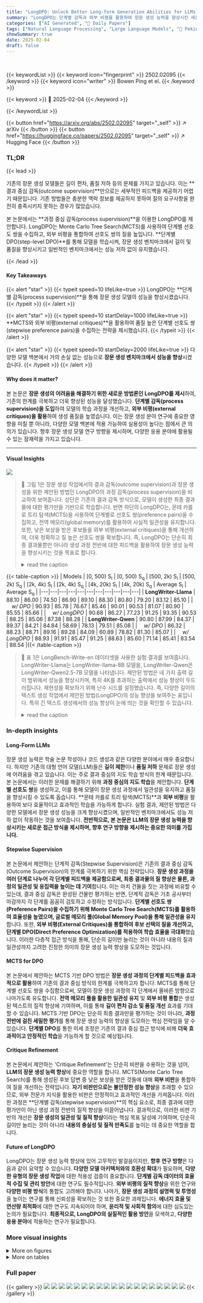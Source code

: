 ```yaml
---
title: "LongDPO: Unlock Better Long-form Generation Abilities for LLMs via Critique-augmented Stepwise Information"
summary: "LongDPO는 단계별 감독과 외부 비평을 활용하여 장문 생성 능력을 향상시킨 새로운 방법론입니다."
categories: ["AI Generated", "🤗 Daily Papers"]
tags: ["Natural Language Processing", "Large Language Models", "🏢 Peking University",]
showSummary: true
date: 2025-02-04
draft: false
---
```


<br>

{{< keywordList >}}
{{< keyword icon="fingerprint" >}} 2502.02095 {{< /keyword >}}
{{< keyword icon="writer" >}} Bowen Ping et el. {{< /keyword >}}
 
{{< keyword >}} 🤗 2025-02-04 {{< /keyword >}}
 
{{< /keywordList >}}

{{< button href="https://arxiv.org/abs/2502.02095" target="_self" >}}
↗ arXiv
{{< /button >}}
{{< button href="https://huggingface.co/papers/2502.02095" target="_self" >}}
↗ Hugging Face
{{< /button >}}




### TL;DR


{{< lead >}}

기존의 장문 생성 모델들은 길이 편차, 품질 저하 등의 문제를 가지고 있습니다. 이는 **결과 중심 감독(outcome supervision)**만으로는 세부적인 피드백을 제공하기 어렵기 때문입니다.  기존 방법들은 충분한 맥락 정보를 제공하지 못하여 질의 요구사항을 완전히 충족시키지 못하는 경우가 많았습니다.

본 논문에서는 **과정 중심 감독(process supervision)**을 이용한 LongDPO를 제안합니다. LongDPO는 Monte Carlo Tree Search(MCTS)를 사용하여 단계별 선호도 쌍을 수집하고, 외부 비평을 통합하여 선호도 쌍의 질을 높입니다.  **단계별 DPO(step-level DPO)**를 통해 모델을 학습시켜, 장문 생성 벤치마크에서 길이 및 품질을 향상시키고 일반적인 벤치마크에서는 성능 저하 없이 유지했습니다.

{{< /lead >}}


#### Key Takeaways

{{< alert "star" >}}
{{< typeit speed=10 lifeLike=true >}} LongDPO는 **단계별 감독(process supervision)**을 통해 장문 생성 모델의 성능을 향상시켰습니다. {{< /typeit >}}
{{< /alert >}}

{{< alert "star" >}}
{{< typeit speed=10 startDelay=1000 lifeLike=true >}} **MCTS와 외부 비평(external critiques)**을 활용하여 품질 높은 단계별 선호도 쌍(stepwise preference pairs)을 수집하는 전략을 제시했습니다. {{< /typeit >}}
{{< /alert >}}

{{< alert "star" >}}
{{< typeit speed=10 startDelay=2000 lifeLike=true >}} 다양한 모델 백본에서 거의 손실 없는 성능으로 **장문 생성 벤치마크에서 성능을 향상**시켰습니다. {{< /typeit >}}
{{< /alert >}}

#### Why does it matter?
본 논문은 **장문 생성의 어려움을 해결하기 위한 새로운 방법론인 LongDPO를 제시**하여, 기존의 한계를 극복하고 더욱 향상된 성능을 달성했습니다.  **단계별 감독(process supervision)을 도입**하여 모델의 학습 과정을 개선하고, **외부 비평(external critiques)을 활용**하여 생성 품질을 높였습니다. 이는 장문 생성 분야 연구에 중요한 영향을 미칠 뿐 아니라, 다양한 모델 백본에 적용 가능하여 실용성이 높다는 점에서 큰 의의가 있습니다.  향후 장문 생성 모델 연구 방향을 제시하며, 다양한 응용 분야에 활용될 수 있는 잠재력을 가지고 있습니다.

------
#### Visual Insights



![](https://arxiv.org/html/2502.02095/x1.png)

> 🔼 그림 1은 장문 생성 작업에서의 결과 감독(outcome supervision)과 장문 생성을 위한 제안된 방법인 LongDPO의 과정 감독(process supervision)을 비교하여 보여줍니다.  상단은 기존의 결과 감독 방식으로, 모델이 생성한 최종 결과물에 대한 평가만을 기반으로 학습합니다. 반면 하단의 LongDPO는, 몬테 카를로 트리 탐색(MCTS)을 사용하여 단계별로 선호도 쌍(preference pairs)을 수집하고, 전역 메모리(global memory)를 활용하여 사실적 일관성을 유지합니다.  또한, 낮은 보상을 받은 후보들을 외부 비평(external critiques)을 통해 개선하여, 더욱 정확하고 질 높은 선호도 쌍을 확보합니다.  즉, LongDPO는 단순히 최종 결과물뿐만 아니라 생성 과정 전반에 대한 피드백을 활용하여 장문 생성 능력을 향상시키는 것을 목표로 합니다.
> <details>
> <summary>read the caption</summary>
> Figure 1:  The above is outcome supervision in long-form generation tasks. Below is LongDPO uses process supervision with a global memory to maintain factual consistency, and external critiques to refine low-reward chosen candidates.
> </details>





{{< table-caption >}}
| Models | [0, 500) S<sub>l</sub> | [0, 500) S<sub>q</sub> | [500, 2k) S<sub>l</sub> | [500, 2k) S<sub>q</sub> | [2k, 4k) S<sub>l</sub> | [2k, 4k) S<sub>q</sub> | [4k, 20k) S<sub>l</sub> | [4k, 20k) S<sub>q</sub> | Average S<sub>l</sub> | Average S<sub>q</sub> |
|---|---|---|---|---|---|---|---|---|---|---|
| **LongWriter-Llama** | 88.10 | 86.00 | 74.50 | 86.90 | 89.10 | 88.30 | 80.80 | 79.20 | 83.12 | 85.10 |
|   <em>w/ DPO</em> | 90.93 | 85.78 | 76.67 | 85.46 | 90.01 | 90.53 | 81.07 | 80.90 | 85.55 | 85.66 |
|   <em>w/ LongDPO</em> | 90.68 | 86.27 | 77.23 | 91.25 | 93.35 | 90.53 | 88.25 | 85.06 | 87.38 | 88.28 |
| **LongWriter-Qwen** | 90.80 | 87.99 | 84.37 | 89.37 | 84.21 | 84.84 | 58.69 | 78.13 | 79.51 | 85.08 |
|   <em>w/ DPO</em> | 86.32 | 88.23 | 88.71 | 89.16 | 89.28 | 84.09 | 60.89 | 78.82 | 81.30 | 85.07 |
|   <em>w/ LongDPO</em> | 88.93 | 91.91 | 85.47 | 91.25 | 88.63 | 85.60 | 71.14 | 85.41 | 83.54 | 88.54 |{{< /table-caption >}}

> 🔼 표 1은 LongBench-Write-en 데이터셋을 사용한 실험 결과를 보여줍니다. LongWriter-Llama는 LongWriter-llama-8B 모델을, LongWriter-Qwen은 LongWriter-Qwen2.5-7B 모델을 나타냅니다. 제안된 방법은 네 가지 출력 길이 범위에서 성능을 향상시키며, 특히 4K를 초과하는 출력에서 성능 향상이 두드러집니다. 재현성을 확보하기 위해 난수 시드를 설정했습니다.  즉,  다양한 길이의 텍스트 생성 작업에서 제안된 방법(LongDPO)의 성능 향상을 보여주는 표입니다. 특히 긴 텍스트 생성에서의 성능 향상이 눈에 띄는 것을 확인할 수 있습니다.
> <details>
> <summary>read the caption</summary>
> Table 1: Evaluation results on LongBench-Write-en. LongWriter-Llama and LongWriter-Qwen represent LongWriter-llama-8B and LongWriter-Qwen2.5-7B, respectively. Our method improves performance across four output length ranges, particularly for outputs exceeding 4K. We have set a random seed to ensure reproducibility.
> </details>





### In-depth insights


#### Long-Form LLMs
장문 생성 능력은 학술 논문 작성이나 코드 생성과 같은 다양한 분야에서 매우 중요합니다. 하지만 기존의 대형 언어 모델(LLM)들은 **길이 제한**이나 **품질 저하** 문제로 장문 생성에 어려움을 겪고 있습니다. 이는 주로 결과 중심의 지도 학습 방식의 한계 때문입니다. 본 논문에서는 이러한 문제를 해결하기 위해 **과정 중심의 지도 학습**을 제안합니다.  **단계별 선호도 쌍**을 생성하고, 이를 통해 모델이 장문 생성 과정에서 일관성을 유지하고 품질을 향상시킬 수 있도록 돕습니다.  **몬테 카를로 트리 탐색(MCTS)**과 **외부 비평**을 활용하여 보다 효율적이고 효과적인 학습을 가능하게 합니다.  실험 결과, 제안된 방법은 다양한 모델에서 장문 생성 성능을 크게 향상시켰으며, 일반적인 벤치마크에서도 성능 저하 없이 작동하는 것을 보여줍니다.  **전반적으로, 본 논문은 LLM의 장문 생성 능력을 향상시키는 새로운 접근 방식을 제시하며, 향후 연구 방향을 제시하는 중요한 의미를 가집니다.**

#### Stepwise Supervision
본 논문에서 제안하는 단계적 감독(Stepwise Supervision)은 기존의 결과 중심 감독(Outcome Supervision)의 한계를 극복하기 위한 핵심 전략입니다.  **장문 생성 과정을 여러 단계로 나누어 각 단계별 피드백을 제공함으로써, 최종 결과물의 질 향상은 물론, 과정의 일관성 및 응집력을 높이는 데 기여**합니다.  이는 마치 건물을 짓는 과정에 비유할 수 있는데, 결과 중심 감독은 완성된 건물만 평가하는 반면, 단계적 감독은 기초 공사부터 마감까지 각 단계를 꼼꼼히 검토하고 수정하는 방식입니다.  **단계별 선호도 쌍(Preference Pairs)을 수집하기 위해 Monte Carlo Tree Search(MCTS)를 활용하여 효율성을 높였으며, 글로벌 메모리 풀(Global Memory Pool)을 통해 일관성을 유지**합니다.  또한, **외부 비평(External Critiques)을 통합하여 후보 선택의 질을 개선하고, 단계별 DPO(Direct Preference Optimization)를 적용하여 학습 효율을 극대화**했습니다.  이러한 다층적 접근 방식을 통해, 단순히 길이만 늘리는 것이 아니라 내용의 질과 일관성까지 고려한 진정한 의미의 장문 생성 능력 향상을 도모하는 것입니다.

#### MCTS for DPO
본 논문에서 제안하는 MCTS 기반 DPO 방법은 **장문 생성 과정의 단계별 피드백을 효과적으로 활용**하여 기존의 결과 중심 방식의 한계를 극복하고자 합니다.  MCTS를 통해 단계별 선호도 쌍을 수집함으로써, 모델이 장문 생성 과정의 각 단계에서 올바른 방향으로 나아가도록 유도합니다.  **전역 메모리 풀을 활용한 일관성 유지** 및 **외부 비평 통합**은 생성된 텍스트의 질적 향상에 기여하며, 이를 통해 **길이 편차 감소 및 품질 개선** 효과를 기대할 수 있습니다.  MCTS 기반 DPO는 단순히 최종 결과만을 평가하는 것이 아니라, **과정 전반에 걸친 세밀한 평가**를 통해 장문 생성 능력의 향상을 도모하는 핵심 전략임을 알 수 있습니다.  **단계별 DPO**를 통한 미세 조정은 기존의 결과 중심 접근 방식에 비해 **더욱 효과적이고 안정적인 학습**을 가능하게 할 것으로 예상됩니다.

#### Critique Refinement
본 논문에서 제안하는 'Critique Refinement'는 단순히 비판을 수용하는 것을 넘어, **LLM의 장문 생성 능력 향상**에 중요한 역할을 합니다.  MCTS(Monte Carlo Tree Search)를 통해 생성된 후보 답변 중 낮은 보상을 받은 것들에 대해 **외부 비판**을 통합하여 질을 개선하는 전략입니다.  **자기 비판만으로는 불안정한 성능 향상**을 초래할 수 있으므로, 외부 전문가 지식을 활용한 비판은 안정적이고 효과적인 개선을 가져옵니다. 이러한 과정은 **단계별 감독(stepwise supervision)**의 핵심 요소로, 최종 결과에 대한 평가만이 아닌 생성 과정 전반의 질적 향상을 이끌어냅니다.  결과적으로, 이러한 비판 기반의 개선은 **장문 생성의 일관성 및 질적 향상**이라는 핵심 목표 달성에 기여하며, 단순히 길이만 늘리는 것이 아니라 **내용의 충실성 및 질적 만족도**를 높이는 데 중요한 역할을 합니다.

#### Future of LongDPO
LongDPO는 장문 생성 능력 향상에 있어 고무적인 발걸음이지만, **향후 연구 방향**은 다음과 같이 요약할 수 있습니다.  **다양한 모델 아키텍처와의 호환성 확대**가 필요하며,  **다양한 유형의 장문 생성 작업**에 대한 적용성 검증이 중요합니다.  **단계별 감독 데이터의 효율적 수집 및 관리 방안**에 대한 연구도 필수적입니다.  **외부 비평의 질적 향상**을 위한 연구와 **다양한 비평 방식**의 통합도 고려해야 합니다.  나아가, **장문 생성 과정의 설명력 및 투명성**을 높이는 연구를 통해 신뢰성을 확보하는 것 또한 중요한 과제입니다.  **에너지 효율 및 연산량 최적화**에 대한 연구도 지속되어야 하며,  **윤리적 및 사회적 함의**에 대한 심도있는 논의가 필요합니다.  **최종적으로, LongDPO의 실질적인 활용 방안**을 모색하고, **다양한 응용 분야**에 적용하는 연구가 필요합니다.


### More visual insights

<details>
<summary>More on figures
</summary>


![](https://arxiv.org/html/2502.02095/x2.png)

> 🔼 그림 2는 LongDPO의 파이프라인을 보여줍니다. LongDPO는 과정 감독과 MCTS를 통합하여 단계별 선호도 데이터를 수집합니다. 여기서 선호도 데이터는 동일한 접두사를 공유하며 각 계층에서 한 쌍만 수집됩니다. 선택 단계에서 LongDPO는 글로벌 메모리 풀을 사용하여 불일치를 야기할 수 있는 후보를 걸러낸 다음, 가장 높은 점수를 받은 후보를 선택 후보로, 다른 하나를 임의로 선택된 후보로 합니다. 트리 확장 중에 일부 선택된 후보의 보상이 낮을 수 있는데, LongDPO는 외부 지식을 사용하여 개선을 위한 비판을 제공합니다. 그런 다음 수집된 선호도 쌍을 단계별 DPO 훈련에 사용합니다.
> <details>
> <summary>read the caption</summary>
> Figure 2:  The pipeline of LongDPO. LongDPO incorporates process supervision and MCTS to collect stepwise preference data, where the preference data share the same prefix and only one pair is collected at each layer. During the selection phase, LongDPO uses the global memory pool to filter out candidates that may result in inconsistency, then selects the highest-scoring one as the chosen candidate, with another randomly selected as the rejected candidate. During tree expansion, some chosen candidates may have low rewards, LongDPO uses external knowledge to provide critiques for refinement. Then the collected preference pairs are used for step-level DPO training.
> </details>



![](https://arxiv.org/html/2502.02095/x3.png)

> 🔼 그림 3은 선택된 후보들의 보상 분석 결과를 보여줍니다. 각 선호도 쌍에서 선택된 후보만을 고려하여 평균 보상이 3.0 미만인 후보의 비율을 '0-3.0', 평균 보상이 3.0 이상이지만 3.5 미만인 후보의 비율을 '3.0-3.5'로 나타냅니다. 보다 자세한 보상 분포는 부록 6을 참조하십시오.
> <details>
> <summary>read the caption</summary>
> Figure 3:  Reward analysis of the selected candidates, we focus solely on the chosen candidate in each preference pair. On the x-axis, ’0-3.0’ represents the proportion of candidates with an average reward <3.0absent3.0<3.0< 3.0, while ’3.0-3.5’ represents the proportion of candidates with an average reward ≥3.0absent3.0\geq 3.0≥ 3.0 but <3.5absent3.5<3.5< 3.5. Detailed reward distribution can be found in Appendix 6.
> </details>



![](https://arxiv.org/html/2502.02095/x4.png)

> 🔼 그림 4는 본 논문의 부록 A.2절에 자세히 설명된 비평(critique) 생성 과정의 주요 내용을 보여줍니다.  LLM이 생성한 긴 형식의 텍스트에 대한 비평을 생성하는 과정을 단계별로 보여주는 그림입니다.  각 단계는 분석(Analysis), 신뢰도 점수(Confidence Score), 정당화(Justification), 작성 제안(Writing Suggestion), 관련 텍스트(Relevant Text)로 구성되며,  이러한 요소들이 종합적으로 고려되어 긴 형식 텍스트의 질을 향상시키는 데 기여합니다.  각 요소는 모델의 자신감과 비평의 정확성을 평가하고,  텍스트의 개선 방향을 제시하는 역할을 수행합니다.
> <details>
> <summary>read the caption</summary>
> Figure 4: Main body of generated critiques which have detailed in Appedix A.2
> </details>



![](https://arxiv.org/html/2502.02095/x5.png)

> 🔼 그림 5는 LongGenBench에서 무작위로 선택된 사례를 보여줍니다. 이 과제는 10주차부터 5주마다 농산물 시장을 방문하라는 지시사항을 포함합니다. 왼쪽 그림은 LongWriter-Llama 모델이 10주차에는 요구사항을 충족하지만 15주차에는 실패하는 모습을 보여줍니다. 반면 오른쪽 그림은 LongDPO를 적용한 후 LongWriter-Llama 모델이 지시사항을 일관되게 충족하는 것을 보여줍니다. 이는 LongDPO가 장문 생성 과제에서 모델의 성능을 향상시키는 데 효과적임을 시사합니다.
> <details>
> <summary>read the caption</summary>
> Figure 5:  A case is randomly sampled from LongGenBench. The instruction primarily requires visiting the farmers’ market starting from week 10 and then every 5 weeks thereafter. On the left, LongWriter-Llama fulfills the requirement in week 10 but fails in week 15. On the right, after applying LongDPO, LongWriter-Llama is able to consistently meet the demands.
> </details>



![](https://arxiv.org/html/2502.02095/x6.png)

> 🔼 그림 6은 LongDPO 모델이 MCTS(Monte Carlo Tree Search)를 통해 생성한 긴 형식의 텍스트 생성 과정에서 선택된 후보군들의 보상(reward) 분포를 보여줍니다.  x축은 보상 점수의 범위를 나타내고, y축은 해당 범위에 속하는 선택된 후보들의 비율(백분율)을 나타냅니다. 이는 LongDPO가 단순히 최고 점수의 후보만을 선택하는 것이 아니라, 다양한 점수대의 후보들을 고려하여 균형을 맞추는 과정을 시각적으로 보여주는 그림입니다.  선택된 후보들의 보상 점수 분포를 분석하여 LongDPO의 성능 향상에 기여하는 요소를 이해하는데 도움이 됩니다.
> <details>
> <summary>read the caption</summary>
> Figure 6:  Detailed reward analysis of the chosen candidates.
> </details>



![](https://arxiv.org/html/2502.02095/x7.png)

> 🔼 그림 7은 LongWriter-Llama 모델이 질문에 대한 정답을 제시하지 못하지만, LongDPO를 적용한 후에는 정답을 정확하게 제시할 수 있음을 보여줍니다. 빨간색으로 강조 표시된 부분이 질문에 대한 정답입니다. 이 그림은 LongDPO가 장문 생성 능력을 향상시키는 데 효과적임을 시각적으로 보여주는 사례입니다.
> <details>
> <summary>read the caption</summary>
> Figure 7:  The part highlighted in red is the correct answer to the question. LongWriter-Llama fails to provide the correct answer, but after applying LongDPO, it is able to answer correctly.
> </details>



![](https://arxiv.org/html/2502.02095/x8.png)

> 🔼 그림 8은 LongWriter-Llama 모델이 질문에 대한 답을 제대로 제공하지 못하지만, LongDPO를 적용한 후에는 정답을 정확하게 제시할 수 있음을 보여줍니다. 그림에서는 질문과 선택지가 제시되고, LongWriter-Llama는 잘못된 답을, LongDPO를 적용한 모델은 정답을 선택한 것을 볼 수 있습니다. 빨간색으로 강조된 부분이 정답입니다.  LongDPO가 장문 생성 능력을 향상시키는 데 효과적임을 시각적으로 보여주는 예시입니다.
> <details>
> <summary>read the caption</summary>
> Figure 8:  The part highlighted in red is the correct answer to the question. LongWriter-Llama fails to provide the correct answer, but after applying LongDPO, it is able to answer correctly.
> </details>



</details>




<details>
<summary>More on tables
</summary>


{{< table-caption >}}
| Models | LongGenBench (16k) CR | LongGenBench (16k) STC1 | LongGenBench (16k) STC2 | LongGenBench (32k) CR | LongGenBench (32k) STC1 | LongGenBench (32k) STC2 | TruthfulQA ACC | TruthfulQA ACC | MMLU ACC | GSM8k ACC |
|---|---|---|---|---|---|---|---|---|---|---|
| **LongWriter-Llama** | 46.00 | 22.60 | 9.80 | 34.50 | **33.60** | 10.00 | 38.43 | 56.07 | 63.24 | 57.70 |
|  _w/ DPO_ | 64.99 | 25.99 | 16.29 | 65.24 | 32.47 | 20.39 | 38.17 | 55.68 | 63.30 | 59.20 |
|  _w/ LongDPO_ | **69.38** | **27.59** | **18.45** | **66.96** | 32.63 | **20.83** | **40.76** | **58.78** | **63.67** | **61.30** |
| **LongWriter-Qwen** | **98.94** | 31.39 | 31.02 | 58.67 | **33.58** | 18.93 | **45.29** | 61.78 | 74.16 | 83.78 |
|  _w/ DPO_ | 95.95 | 31.18 | 29.83 | 82.23 | 29.02 | 22.33 | 39.29 | 57.67 | 63.67 | 83.85 |
|  _w/ LongDPO_ | 98.51 | **33.07** | **32.52** | **84.95** | 29.86 | **24.32** | 44.92 | **62.75** | **74.25** | **84.08** |{{< /table-caption >}}
> 🔼 표 2는 LongGenBench를 포함한 다양한 장문 생성 및 일반적인 벤치마크에 대한 모델 성능을 비교한 표입니다. LongGenBench는 최대 32k 토큰 길이의 출력을 평가하는 데 사용되며, 다른 벤치마크는 유용성 및 추론과 같은 일반적인 작업에 대한 모델 성능을 평가합니다. TruthfulQA의 경우 'MC1' 및 'MC2' 파티션의 결과를 보고합니다. 모든 작업에 대해 세 가지 방법 모두 동일한 디코딩 설정을 사용했으며, 재현성을 보장하기 위해 난수 시드를 설정했습니다.
> <details>
> <summary>read the caption</summary>
> Table 2: Performance comparison across more long-form and general benchmarks. LongGenBench can be used to evaluate output lengths up to 32k. The other benchmarks assess the model’s performance on more general tasks like helpfulness and reasoning. For TruthfulQA, we report partition “MC1' and “MC2'. For each task, all three methods use the same decoding settings, and we have set a random seed to ensure reproducibility.
> </details>

{{< table-caption >}}
| Methods | [0, 500) $S_l$ | [0, 500) $S_q$ | [500, 2k) $S_l$ | [500, 2k) $S_q$ | [2k, 4k) $S_l$ | [2k, 4k) $S_q$ | [4k, 20k) $S_l$ | [4k, 20k) $S_q$ | Average $S_l$ | Average $S_q$ |
|---|---|---|---|---|---|---|---|---|---|---|
| **LongWriter-Llama** | 88.10 | 86.00 | 75.40 | 86.90 | 89.10 | 88.30 | 80.80 | 79.20 | 83.12 | 85.30 |
|   ***w/o critique*** | 89.69 | 87.00 | 75.46 | 89.58 | 92.72 | 89.01 | 83.93 | 79.51 | 85.45 | 86.27 |
|   ***w/ self-critique*** | 92.51 | 88.15 | 74.40 | 89.81 | 90.15 | 88.48 | 83.62 | 81.38 | 85.17 | 86.96 |
|   ***w/ LongDPO*** | 90.74 | 89.14 | 76.61 | 90.70 | 93.46 | 91.10 | 87.77 | 81.94 | **87.14** | **88.22** |
| **LongWriter-Qwen** | 90.80 | 87.99 | 84.37 | 89.37 | 84.21 | 84.84 | 58.69 | 78.13 | 79.51 | 85.08 |
|   ***w/o critique*** | 89.59 | 86.99 | 85.35 | 89.01 | 88.14 | 84.31 | 63.98 | 80.20 | 81.77 | 85.12 |
|   ***w/ self-critique*** | 90.67 | 90.68 | 83.60 | 93.26 | 87.46 | 86.61 | 65.20 | 78.24 | 81.73 | 87.20 |
|   ***w/ LongDPO*** | 89.36 | 91.18 | 85.48 | 92.10 | 89.60 | 87.16 | 67.66 | 83.17 | **83.03** | **88.40** |{{< /table-caption >}}
> 🔼 표 3은 LongDPO 모델의 성능 향상에 기여하는 요소를 분석하기 위한 추가 실험 결과를 보여줍니다.  구체적으로는, MCTS 과정에서 후보 답변을 개선하는 방법(외부 비평 사용 vs. 모델 자체 비평 사용 vs. 비평 없이 MCTS만 사용)과 임계값 η(eta)의 변화에 따른 성능 변화를 보여줍니다.  'w/o critique'는 외부 비평이나 자체 비평 없이 MCTS만 사용한 경우를, 'Self-critique'는 모델 자체가 생성한 비평을 사용한 경우를 나타냅니다.  다양한 η 값을 설정하여 모델의 일반화 능력을 확인하고 평균 결과를 제시합니다.  결과적으로 외부 비평을 사용한 LongDPO가 가장 우수한 성능을 보이며, 모델 자체 비평만 사용하는 경우에는 성능 향상에 있어 불안정성을 보이는 것을 확인할 수 있습니다.
> <details>
> <summary>read the caption</summary>
> Table 3: Ablation on refinement methods and “w/o critique' stands for without critiques meaning MCTS is applied alone. “Self-critique' refers to critiques generated by the model itself. To verify generalization, we set different values of η𝜂\etaitalic_η and report the average result.
> </details>

{{< table-caption >}}
| Rate | Diversity | Consistency | Informative |
|---|---|---|---| 
| Win | 65.0 | 61.7 | 61.7 |
| Tie | 8.30 | 16.7 | 6.70 |
| Lose | 26.7 | 21.6 | 31.6 |{{< /table-caption >}}
> 🔼 본 논문의 표 4는 세 가지 기준(다양성, 일관성, 정보성)을 바탕으로 한 인간 평가 결과를 보여줍니다. 각 기준에 대해 LongWriter 모델과 LongDPO를 적용한 모델의 응답이 얼마나 우수한지 비교 분석한 결과입니다. 다양성은 문장의 어휘, 의미, 구조의 다양성을 평가하고, 일관성은 주제, 논리, 사실의 일관성을 평가하며, 정보성은 정보의 정확성, 포괄성, 명료성, 가독성을 평가합니다. 표에는 각 기준에 대한 승률, 무승부율, 패률이 제시되어 있습니다. LongDPO를 적용한 모델이 세 가지 기준 모두에서 더 높은 승률을 보였습니다.
> <details>
> <summary>read the caption</summary>
> Table 4: Human evaluation with win rates under three criteria: Diversity, Consistency, and Informativeness
> </details>

{{< table-caption >}}
| Judge | Judge-1 | Judge-2 | Judge-3 |
|---|---|---|---|
| Judge-1 | - | 61.7 | 63.4 |
| Judge-2 | 61.7 | - | 61.7 |
| Judge-3 | 65.0 | 58.4 | - |{{< /table-caption >}}
> 🔼 표 5는 세 명의 인간 심사자가(Judge-1, Judge-2, Judge-3) 서로 다른 응답에 대해 일치율을 평가한 결과를 보여줍니다.  각 심사자는 다양성, 일관성, 정보성 세 가지 기준으로 응답을 평가했고, 표는 각 기준에 대한 심사자 간의 일치율을 백분율로 나타냅니다.  이 표는 인간 심사자의 평가 일관성을 보여주는 데 사용됩니다.
> <details>
> <summary>read the caption</summary>
> Table 5: Human agreement between different annotators. Judge-1, Judge-2, and Judge-3 are three human judges.
> </details>

{{< table-caption >}}
| $S_q$ | Relevance | Accuracy | Coherence | Clarity | Breadth and Depth | Reading Experience |
|---|---|---|---|---|---|---| 
| LongWriter-Llama | 79.20 | 90.90 | 87.50 | 84.48 | 81.89 | 59.48 | 71.55 |
| +DPO | 80.90 | 93.75 | 83.33 | 77.08 | 77.08 | 83.33 | 70.83 |
| +LongDPO | 85.06 | 93.75 | 85.42 | 85.42 | 81.25 | 87.50 | 77.08 |
| LongWriter-Qwen | 78.13 | 83.33 | 81.25 | 83.33 | 77.08 | 68.75 | 75.00 |
| +DPO | 78.81 | 85.41 | 81.25 | 83.33 | 81.25 | 85.41 | 70.83 |
| +LongDPO | 85.41 | 91.67 | 91.67 | 83.33 | 83.33 | 83.33 | 79.16 |{{< /table-caption >}}
> 🔼 표 6은 LongBench-Write-en 벤치마크에서 길이가 4000단어를 초과하는 긴 형식의 글 생성 결과에 대한 세부 품질 점수를 보여줍니다.  각 지표(관련성, 정확성, 일관성, 명확성, 깊이 및 폭, 가독성)에 대한 평균 점수를 제시하여, LongDPO 모델을 적용했을 때 각 지표에서의 성능 변화를 자세히 분석합니다. 이를 통해 LongDPO가 긴 형식의 글 생성에서 품질 향상에 미치는 영향을 정량적으로 평가할 수 있습니다.
> <details>
> <summary>read the caption</summary>
> Table 6: Detailed quality score for length exceeding 4000 in LongBench-Write-en.
> </details>

{{< table-caption >}}
| LongWriter-Llama | [0, 500)  $S_l$ | [0, 500) $S_q$ | [500, 2k) $S_l$ | [500, 2k) $S_q$ | [2k, 4k) $S_l$ | [2k, 4k) $S_q$ | [4k, 20k) $S_l$ | [4k, 20k) $S_q$ | Average $S_l$ | Average $S_q$| 
|---|---|---|---|---|---|---|---|---|---|---| 
| Self-critique  _η≤2.0_ | 94.07 | 88.97 | 72.39 | 87.99 | 86.86 | 89.39 | 82.72 | 80.55 | 84.01 | 86.72 |
|  _η≤2.5_ | 93.08 | 88.48 | 76.43 | 91.04 | 91.66 | 88.54 | 84.63 | 82.35 | **86.45** | **87.60** |
|  _η≤3.0_ | 90.38 | 87.01 | 74.37 | 90.41 | 91.94 | 87.50 | 83.50 | 81.25 | 85.04 | 86.54 |
| LongDPO _η≤2.0_ | 92.01 | 92.91 | 72.55 | 91.45 | 93.35 | 93.75 | 88.86 | 80.20 | 86.69 | **89.57** |
|  _η≤2.5_ | 90.68 | 86.27 | 77.23 | 91.25 | 93.35 | 90.53 | 88.25 | 85.06 | **87.38** | 88.19 |
|  _η≤3.0_ | 89.51 | 88.23 | 80.04 | 89.39 | 93.68 | 89.01 | 86.19 | 80.55 | 86.47 | 86.80 |{{< /table-caption >}}
> 🔼 본 표는 Llama 기반 백본 모델을 사용하여 η 값을 변경했을 때의 결과를 보여줍니다.  η는 선택된 후보의 평균 보상이 임계값보다 낮을 때 미세 조정을 위한 후보를 선택하는 데 사용되는 임계값입니다.  표에는 다양한 η 값에 따른 [0, 500), [500, 2k), [2k, 4k), [4k, 20k)의 네 가지 길이 범위에 대한 성능(길이 점수 Si 및 품질 점수 Sq)이 요약되어 있습니다.  각 범위와 전반적인 평균 성능을 비교하여 η 값의 변경이 Llama 기반 모델의 성능에 미치는 영향을 분석할 수 있습니다.
> <details>
> <summary>read the caption</summary>
> Table 7: Results on changing η𝜂\etaitalic_η using llama-based backbones
> </details>

{{< table-caption >}}
| LongWriter-Qwen | [0, 500)  $S_l$ | [0, 500) $S_q$ | [500, 2k) $S_l$ | [500, 2k) $S_q$ | [2k, 4k) $S_l$ | [2k, 4k) $S_q$ | [4k, 20k) $S_l$ | [4k, 20k) $S_q$ | Average $S_l$ | Average $S_q$ |
|---|---|---|---|---|---|---|---|---|---|---|
| Self-critique  + $\eta \leq 2.0$ | 88.71 | 88.23 | 84.45 | 93.54 | 86.37 | 84.46 | 64.88 | 78.47 | 81.10 | 86.17 |
|  + $\eta \leq 2.5$ | 91.96 | 91.66 | 83.16 | 92.91 | 88.94 | 86.36 | 67.69 | 79.16 | **82.93** | 87.52 |
|  + $\eta \leq 3.0$ | 91.33 | 92.15 | 83.20 | 93.33 | 87.06 | 89.01 | 63.04 | 77.08 | 81.16 | **87.89** |
| LongDPO + $\eta \leq 2.0$ | 87.84 | 91.45 | 86.21 | 92.15 | 91.35 | 86.86 | 66.85 | 82.59 | 83.06 | 88.26 |
|  + $\eta \leq 2.5$ | 88.93 | 91.91 | 85.47 | 91.25 | 88.63 | 85.60 | 71.14 | 85.41 | **83.54** | **88.54** |
|  + $\eta \leq 3.0$ | 91.32 | 90.19 | 84.75 | 92.91 | 88.82 | 89.01 | 64.99 | 81.51 | 82.47 | 88.51 |{{< /table-caption >}}
> 🔼 표 8은 Qwen 기반 백본을 사용하여 η 값을 변경했을 때의 결과를 보여줍니다.  다양한 길이의 텍스트 생성에 대한 성능을 평가하기 위해 네 가지 길이 범주(0-500, 500-2k, 2k-4k, 4k-20k)를 사용했습니다. 각 범주에 대해,  LongWriter-Qwen 모델의 성능을 측정하고,  자체 비판(self-critique)과 LongDPO를 적용한 경우의 성능을 비교 분석합니다.  η의 값을 2.0, 2.5, 3.0으로 변화시키면서 실험을 수행하고,  각 경우에 대한 정밀도(S<sub>i</sub>) 및 품질(S<sub>q</sub>) 점수를 제시합니다. 이를 통해 LongDPO가 다양한 길이의 텍스트 생성에서 일관된 성능 향상을 보이는지, 그리고 η 값의 변화에 따른 민감도는 어떠한지를 분석합니다.
> <details>
> <summary>read the caption</summary>
> Table 8: Results on changing η𝜂\etaitalic_η using Qwen-based backbones
> </details>

{{< table-caption >}}
| Evaluated Models | S<sub>q</sub> |
|---|---| 
| Claude 3.5 Sonnet | 87.7 ± 0.5 |
| GPT-4 Turbo | 86.6 ± 0.4 |
| GPT-4o mini | 90.3 ± 0.3 |
| GPT-4o | 91.8 ± 0.5 |
| GLM-4-9B-chat | 85.5 ± 0.4 |
| Llama-3.1-8B-Instruct | 70.6 ± 0.3 |
| Llama-3.1-70B-Instruct | 80.3 ± 0.3 |
| Mistral-Large-Instruct | 88.3 ± 0.4 |
| Suri-I-ORPO | 53.5 ± 0.5 |
| LongWriter-Llama | 82.2 ± 0.4 |
| LongWriter-Llama + LongDPO | 88.2 ± 0.5 |
| LongWriter-Qwen + LongDPO | 88.6 ± 0.5 |{{< /table-caption >}}
> 🔼 표 9는 다양한 언어 모델들의 품질 점수(Sq) 평균을 보여줍니다.  LongWriter-Llama + LongDPO와 LongWriter-Qwen + LongDPO 모델의 결과는 본 논문에서 직접 평가한 것이고, Bai et al.(2024c) 논문의 결과를 추가하여 다른 모델들과의 비교 분석을 수행했습니다.  본 표는 모델 성능 비교를 위한 종합적인 결과를 제공합니다.
> <details>
> <summary>read the caption</summary>
> Table 9: Evaluated Models and the average Sqsubscript𝑆𝑞S_{q}italic_S start_POSTSUBSCRIPT italic_q end_POSTSUBSCRIPT Scores. We evaluate LongWriter-Llama + LongDPO and LongWriter-Qwen + LongDPO, while Bai et al. (2024c) report the remaining results.
> </details>

</details>




### Full paper

{{< gallery >}}
<img src="paper_images/1.png" class="grid-w50 md:grid-w33 xl:grid-w25" />
<img src="paper_images/2.png" class="grid-w50 md:grid-w33 xl:grid-w25" />
<img src="paper_images/3.png" class="grid-w50 md:grid-w33 xl:grid-w25" />
<img src="paper_images/4.png" class="grid-w50 md:grid-w33 xl:grid-w25" />
<img src="paper_images/5.png" class="grid-w50 md:grid-w33 xl:grid-w25" />
<img src="paper_images/6.png" class="grid-w50 md:grid-w33 xl:grid-w25" />
<img src="paper_images/7.png" class="grid-w50 md:grid-w33 xl:grid-w25" />
<img src="paper_images/8.png" class="grid-w50 md:grid-w33 xl:grid-w25" />
<img src="paper_images/9.png" class="grid-w50 md:grid-w33 xl:grid-w25" />
<img src="paper_images/10.png" class="grid-w50 md:grid-w33 xl:grid-w25" />
<img src="paper_images/11.png" class="grid-w50 md:grid-w33 xl:grid-w25" />
<img src="paper_images/12.png" class="grid-w50 md:grid-w33 xl:grid-w25" />
<img src="paper_images/13.png" class="grid-w50 md:grid-w33 xl:grid-w25" />
<img src="paper_images/14.png" class="grid-w50 md:grid-w33 xl:grid-w25" />
<img src="paper_images/15.png" class="grid-w50 md:grid-w33 xl:grid-w25" />
<img src="paper_images/16.png" class="grid-w50 md:grid-w33 xl:grid-w25" />
<img src="paper_images/17.png" class="grid-w50 md:grid-w33 xl:grid-w25" />
<img src="paper_images/18.png" class="grid-w50 md:grid-w33 xl:grid-w25" />
<img src="paper_images/19.png" class="grid-w50 md:grid-w33 xl:grid-w25" />
{{< /gallery >}}